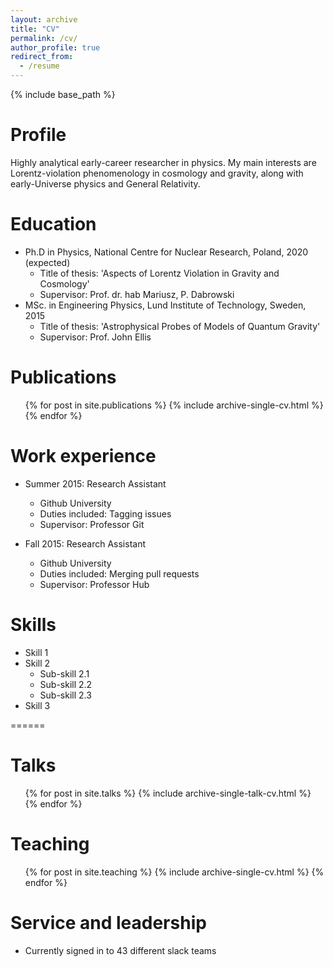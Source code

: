```yaml
---
layout: archive
title: "CV"
permalink: /cv/
author_profile: true
redirect_from:
  - /resume
---
```


{% include base_path %}

Profile
======
Highly analytical early-career researcher in physics. My main interests are Lorentz-violation phenomenology in cosmology and gravity, along with early-Universe physics and General Relativity.

Education
======
* Ph.D in Physics, National Centre for Nuclear Research, Poland, 2020 (expected)
    * Title of thesis: 'Aspects of Lorentz Violation in Gravity and Cosmology'
    * Supervisor: Prof. dr. hab Mariusz, P. Dabrowski
* MSc. in Engineering Physics, Lund Institute of Technology, Sweden, 2015
    * Title of thesis: 'Astrophysical Probes of Models of Quantum Gravity'
    * Supervisor: Prof. John Ellis

Publications
======
  <ul>{% for post in site.publications %}
    {% include archive-single-cv.html %}
  {% endfor %}</ul>


Work experience
======
* Summer 2015: Research Assistant
  * Github University
  * Duties included: Tagging issues
  * Supervisor: Professor Git

* Fall 2015: Research Assistant
  * Github University
  * Duties included: Merging pull requests
  * Supervisor: Professor Hub
  
Skills
======
* Skill 1
* Skill 2
  * Sub-skill 2.1
  * Sub-skill 2.2
  * Sub-skill 2.3
* Skill 3

======
  
Talks
======
  <ul>{% for post in site.talks %}
    {% include archive-single-talk-cv.html %}
  {% endfor %}</ul>
  
Teaching
======
  <ul>{% for post in site.teaching %}
    {% include archive-single-cv.html %}
  {% endfor %}</ul>
  
Service and leadership
======
* Currently signed in to 43 different slack teams
